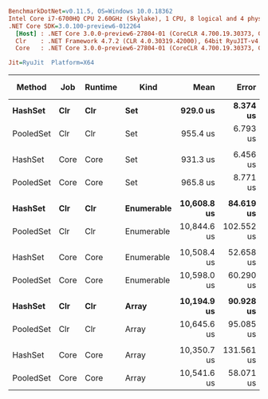 ``` ini

BenchmarkDotNet=v0.11.5, OS=Windows 10.0.18362
Intel Core i7-6700HQ CPU 2.60GHz (Skylake), 1 CPU, 8 logical and 4 physical cores
.NET Core SDK=3.0.100-preview6-012264
  [Host] : .NET Core 3.0.0-preview6-27804-01 (CoreCLR 4.700.19.30373, CoreFX 4.700.19.30308), 64bit RyuJIT
  Clr    : .NET Framework 4.7.2 (CLR 4.0.30319.42000), 64bit RyuJIT-v4.8.3801.0
  Core   : .NET Core 3.0.0-preview6-27804-01 (CoreCLR 4.700.19.30373, CoreFX 4.700.19.30308), 64bit RyuJIT

Jit=RyuJit  Platform=X64  

```
|    Method |  Job | Runtime |       Kind |        Mean |      Error |     StdDev | Ratio | Gen 0 | Gen 1 | Gen 2 | Allocated |
|---------- |----- |-------- |----------- |------------:|-----------:|-----------:|------:|------:|------:|------:|----------:|
|   **HashSet** |  **Clr** |     **Clr** |        **Set** |    **929.0 us** |   **8.374 us** |   **7.833 us** |  **1.00** |     **-** |     **-** |     **-** |      **48 B** |
| PooledSet |  Clr |     Clr |        Set |    955.4 us |   6.793 us |   6.022 us |  1.03 |     - |     - |     - |      48 B |
|           |      |         |            |             |            |            |       |       |       |       |           |
|   HashSet | Core |    Core |        Set |    931.3 us |   6.456 us |   6.039 us |  1.00 |     - |     - |     - |      40 B |
| PooledSet | Core |    Core |        Set |    965.8 us |   8.771 us |   8.204 us |  1.04 |     - |     - |     - |      40 B |
|           |      |         |            |             |            |            |       |       |       |       |           |
|   **HashSet** |  **Clr** |     **Clr** | **Enumerable** | **10,608.8 us** |  **84.619 us** |  **79.153 us** |  **1.00** |     **-** |     **-** |     **-** |     **128 B** |
| PooledSet |  Clr |     Clr | Enumerable | 10,844.6 us | 102.552 us |  95.927 us |  1.02 |     - |     - |     - |     128 B |
|           |      |         |            |             |            |            |       |       |       |       |           |
|   HashSet | Core |    Core | Enumerable | 10,508.4 us |  52.658 us |  49.256 us |  1.00 |     - |     - |     - |      40 B |
| PooledSet | Core |    Core | Enumerable | 10,598.0 us |  60.290 us |  56.395 us |  1.01 |     - |     - |     - |      40 B |
|           |      |         |            |             |            |            |       |       |       |       |           |
|   **HashSet** |  **Clr** |     **Clr** |      **Array** | **10,194.9 us** |  **90.928 us** |  **85.054 us** |  **1.00** |     **-** |     **-** |     **-** |     **128 B** |
| PooledSet |  Clr |     Clr |      Array | 10,645.6 us |  95.085 us |  74.236 us |  1.04 |     - |     - |     - |     128 B |
|           |      |         |            |             |            |            |       |       |       |       |           |
|   HashSet | Core |    Core |      Array | 10,350.7 us | 131.561 us | 123.062 us |  1.00 |     - |     - |     - |      32 B |
| PooledSet | Core |    Core |      Array | 10,541.6 us |  58.071 us |  51.478 us |  1.02 |     - |     - |     - |      32 B |
